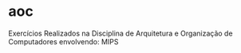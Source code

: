 # aoc
Exercícios Realizados na Disciplina de Arquitetura e Organização de Computadores envolvendo: MIPS
